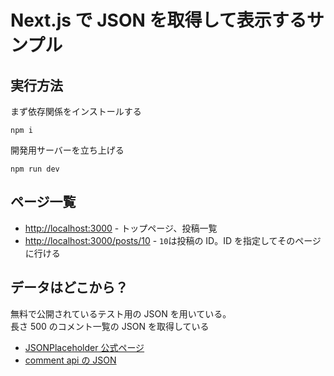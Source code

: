 # Next.js で JSON を取得して表示するサンプル

## 実行方法

まず依存関係をインストールする

```shell
npm i
```

開発用サーバーを立ち上げる

```shell
npm run dev
```

## ページ一覧

- [http://localhost:3000](http://localhost:3000) - トップページ、投稿一覧
- [http://localhost:3000/posts/10](http://localhost:3000/posts/10) - `10`は投稿の ID。ID を指定してそのページに行ける

## データはどこから？

無料で公開されているテスト用の JSON を用いている。  
長さ 500 のコメント一覧の JSON を取得している

- [JSONPlaceholder 公式ページ](https://jsonplaceholder.typicode.com/)
- [comment api の JSON](https://jsonplaceholder.typicode.com/comments)
